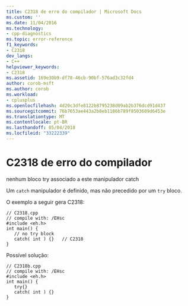 ```yaml
---
title: C2318 de erro do compilador | Microsoft Docs
ms.custom: ''
ms.date: 11/04/2016
ms.technology:
- cpp-diagnostics
ms.topic: error-reference
f1_keywords:
- C2318
dev_langs:
- C++
helpviewer_keywords:
- C2318
ms.assetid: 169e30b9-df78-46cb-90bf-576ad3c32fd4
author: corob-msft
ms.author: corob
ms.workload:
- cplusplus
ms.openlocfilehash: 4d20c3dfe8122b8795238d09ab2b376dcd91d437
ms.sourcegitcommit: 76b7653ae443a2b8eb1186b789f8503609d6453e
ms.translationtype: MT
ms.contentlocale: pt-BR
ms.lasthandoff: 05/04/2018
ms.locfileid: "33222339"
---
```

# <a name="compiler-error-c2318"></a>C2318 de erro do compilador
nenhum bloco try associado a este manipulador catch  
  
 Um `catch` manipulador é definido, mas não precedido por um `try` bloco.  
  
 O exemplo a seguir gera C2318:  
  
```  
// C2318.cpp  
// compile with: /EHsc  
#include <eh.h>  
int main() {  
   // no try block  
   catch( int ) {}   // C2318  
}  
```  
  
 Possível solução:  
  
```  
// C2318b.cpp  
// compile with: /EHsc  
#include <eh.h>  
int main() {  
   try{}  
   catch( int ) {}  
}  
```